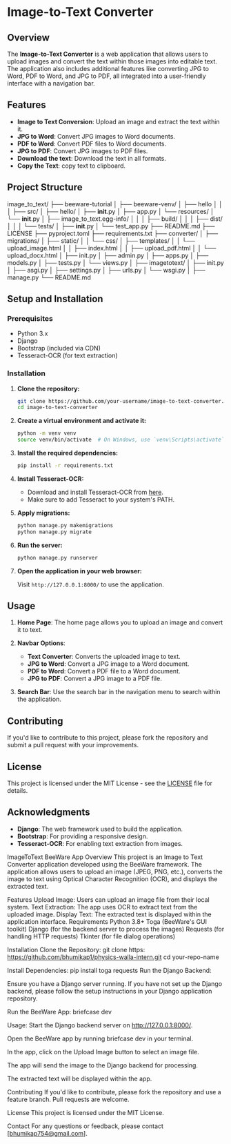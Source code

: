 # Image-to-Text Converter

## Overview

The **Image-to-Text Converter** is a web application that allows users to upload images and convert the text within those images into editable text.
The application also includes additional features like converting JPG to Word, PDF to Word, and JPG to PDF, all integrated into a user-friendly interface with a navigation bar.

## Features

- **Image to Text Conversion**: Upload an image and extract the text within it.
- **JPG to Word**: Convert JPG images to Word documents.
- **PDF to Word**: Convert PDF files to Word documents.
- **JPG to PDF**: Convert JPG images to PDF files.
- **Download the text**: Download the text in all formats.
- **Copy the Text**: copy text to clipboard.

## Project Structure

image_to_text/
├── beeware-tutorial
│  ├── beeware-venv/
│      ├── hello
│  │
│  ├── src/
│     ├── hello/
│         ├── __init__.py
│         ├── app.py
│         └── resources/
│             └── __init__.py
│
├── image_to_text.egg-info/
│   │
│   ├── build/
│   │
│   ├── dist/
│   │
│   └── tests/
│       ├── __init__.py
│       └── test_app.py
├── README.md 
├── LICENSE
├── pyproject.toml
├── requirements.txt
├── converter/
│ ├── migrations/
│ ├── static/
│ │ └── css/
│ ├── templates/
│ │ └── upload_image.html
│ │ ├── index.html
│ │ ├── upload_pdf.html
│ │ └── upload_docx.html
│ ├── init.py
│ ├── admin.py
│ ├── apps.py
│ ├── models.py
│ ├── tests.py
│ └── views.py
│
├── imagetotext/
│ ├── init.py
│ ├── asgi.py
│ ├── settings.py
│ ├── urls.py
│ └── wsgi.py
│
├── manage.py
└── README.md


## Setup and Installation

### Prerequisites

- Python 3.x
- Django
- Bootstrap (included via CDN)
- Tesseract-OCR (for text extraction)

### Installation

1. **Clone the repository:**

    ```bash
    git clone https://github.com/your-username/image-to-text-converter.git
    cd image-to-text-converter
    ```

2. **Create a virtual environment and activate it:**

    ```bash
    python -m venv venv
    source venv/bin/activate  # On Windows, use `venv\Scripts\activate`
    ```

3. **Install the required dependencies:**

    ```bash
    pip install -r requirements.txt
    ```

4. **Install Tesseract-OCR:**

    - Download and install Tesseract-OCR from [here](https://github.com/tesseract-ocr/tesseract).
    - Make sure to add Tesseract to your system's PATH.

5. **Apply migrations:**

    ```bash
    python manage.py makemigrations
    python manage.py migrate
    ```

6. **Run the server:**

    ```bash
    python manage.py runserver
    ```

7. **Open the application in your web browser:**

    Visit `http://127.0.0.1:8000/` to use the application.

## Usage

1. **Home Page**: The home page allows you to upload an image and convert it to text.

2. **Navbar Options**:
   - **Text Converter**: Converts the uploaded image to text.
   - **JPG to Word**: Convert a JPG image to a Word document.
   - **PDF to Word**: Convert a PDF file to a Word document.
   - **JPG to PDF**: Convert a JPG image to a PDF file.

3. **Search Bar**: Use the search bar in the navigation menu to search within the application.

## Contributing

If you'd like to contribute to this project, please fork the repository and submit a pull request with your improvements.

## License

This project is licensed under the MIT License - see the [LICENSE](LICENSE) file for details.

## Acknowledgments

- **Django**: The web framework used to build the application.
- **Bootstrap**: For providing a responsive design.
- **Tesseract-OCR**: For enabling text extraction from images.

ImageToText BeeWare App
Overview
This project is an Image to Text Converter application developed using the BeeWare framework. The application allows users to upload an image (JPEG, PNG, etc.), converts the image to text using Optical Character Recognition (OCR), and displays the extracted text.

Features
Upload Image: Users can upload an image file from their local system.
Text Extraction: The app uses OCR to extract text from the uploaded image.
Display Text: The extracted text is displayed within the application interface.
Requirements
Python 3.8+
Toga (BeeWare's GUI toolkit)
Django (for the backend server to process the images)
Requests (for handling HTTP requests)
Tkinter (for file dialog operations)

Installation
Clone the Repository:
git clone https: https://github.com/bhumikap1/physics-walla-intern.git
cd your-repo-name

Install Dependencies:
pip install toga requests
Run the Django Backend:

Ensure you have a Django server running. If you have not set up the Django backend, please follow the setup instructions in your Django application repository.

Run the BeeWare App:
briefcase dev

Usage: Start the Django backend server on http://127.0.0.1:8000/.

Open the BeeWare app by running briefcase dev in your terminal.

In the app, click on the Upload Image button to select an image file.

The app will send the image to the Django backend for processing.

The extracted text will be displayed within the app.

Contributing
If you'd like to contribute, please fork the repository and use a feature branch. Pull requests are welcome.

License
This project is licensed under the MIT License.

Contact
For any questions or feedback, please contact [bhumikap754@gmail.com].
